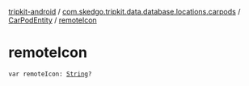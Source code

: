 [tripkit-android](../../index.md) / [com.skedgo.tripkit.data.database.locations.carpods](../index.md) / [CarPodEntity](index.md) / [remoteIcon](./remote-icon.md)

# remoteIcon

`var remoteIcon: `[`String`](https://kotlinlang.org/api/latest/jvm/stdlib/kotlin/-string/index.html)`?`